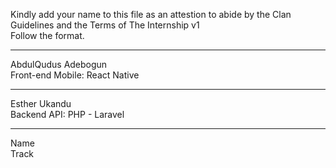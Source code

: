 Kindly add your name to this file as an attestion to abide by the Clan Guidelines and the Terms of The Internship v1
<br/> Follow the format.<br/> 
___
AbdulQudus Adebogun <br/>
Front-end Mobile: React Native
___
Esther Ukandu <br/>
Backend API: PHP - Laravel
___
Name <br/>
Track

